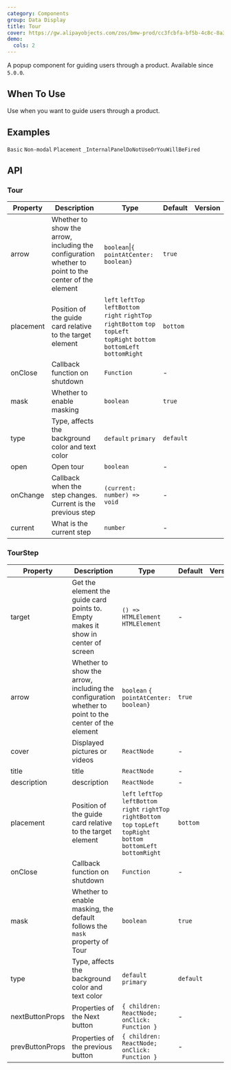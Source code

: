 ```yaml
---
category: Components
group: Data Display
title: Tour
cover: https://gw.alipayobjects.com/zos/bmw-prod/cc3fcbfa-bf5b-4c8c-8a3d-c3f8388c75e8.svg
demo:
  cols: 2
---
```


A popup component for guiding users through a product. Available since `5.0.0`.

## When To Use

Use when you want to guide users through a product.

## Examples

<!-- prettier-ignore -->
<code src="./demo/basic.tsx">Basic</code>
<code src="./demo/non-modal.tsx">Non-modal</code>
<code src="./demo/placement.tsx">Placement</code>
<code src="./demo/render-panel.tsx" debug>\_InternalPanelDoNotUseOrYouWillBeFired</code>

## API

### Tour

| Property | Description | Type | Default | Version |
| --- | --- | --- | --- | --- |
| arrow | Whether to show the arrow, including the configuration whether to point to the center of the element | `boolean`\|`{ pointAtCenter: boolean}` | `true` |  |
| placement | Position of the guide card relative to the target element | `left` `leftTop` `leftBottom` `right` `rightTop` `rightBottom` `top` `topLeft` `topRight` `bottom` `bottomLeft` `bottomRight` | `bottom` |  |
| onClose | Callback function on shutdown | `Function` | - |  |
| mask | Whether to enable masking | `boolean` | `true` |  |
| type | Type, affects the background color and text color | `default` `primary` | `default` |  |
| open | Open tour | `boolean` | - |  |
| onChange | Callback when the step changes. Current is the previous step | `(current: number) => void` | - |  |
| current | What is the current step | `number` | - |  |

### TourStep

| Property | Description | Type | Default | Version |
| --- | --- | --- | --- | --- |
| target | Get the element the guide card points to. Empty makes it show in center of screen | `() => HTMLElement` `HTMLElement` | - |  |
| arrow | Whether to show the arrow, including the configuration whether to point to the center of the element | `boolean` `{ pointAtCenter: boolean}` | `true` |  |
| cover | Displayed pictures or videos | `ReactNode` | - |  |
| title | title | `ReactNode` | - |  |
| description | description | `ReactNode` | - |  |
| placement | Position of the guide card relative to the target element | `left` `leftTop` `leftBottom` `right` `rightTop` `rightBottom` `top` `topLeft` `topRight` `bottom` `bottomLeft` `bottomRight` | `bottom` |  |
| onClose | Callback function on shutdown | `Function` | - |  |
| mask | Whether to enable masking, the default follows the `mask` property of Tour | `boolean` | `true` |  |
| type | Type, affects the background color and text color | `default` `primary` | `default` |  |
| nextButtonProps | Properties of the Next button | `{ children: ReactNode; onClick: Function }` | - |  |
| prevButtonProps | Properties of the previous button | `{ children: ReactNode; onClick: Function }` | - |  |
